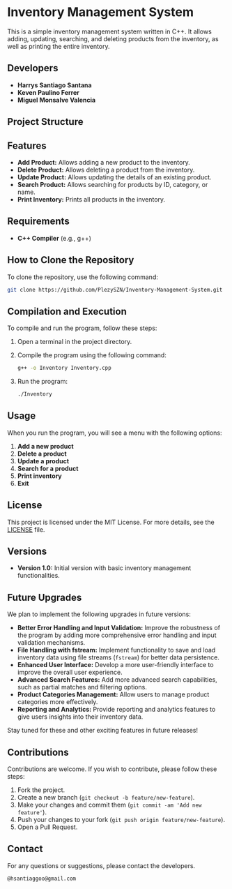 # Inventory Management System

This is a simple inventory management system written in C++. It allows adding, updating, searching, and deleting products from the inventory, as well as printing the entire inventory.

## Developers

- **Harrys Santiago Santana**
- **Keven Paulino Ferrer**
- **Miguel Monsalve Valencia**

## Project Structure

## Features

- **Add Product:** Allows adding a new product to the inventory.
- **Delete Product:** Allows deleting a product from the inventory.
- **Update Product:** Allows updating the details of an existing product.
- **Search Product:** Allows searching for products by ID, category, or name.
- **Print Inventory:** Prints all products in the inventory.

## Requirements

- **C++ Compiler** (e.g., g++)

## How to Clone the Repository

To clone the repository, use the following command:

```sh
git clone https://github.com/PlezySZN/Inventory-Management-System.git
```

## Compilation and Execution

To compile and run the program, follow these steps:

1. Open a terminal in the project directory.
2. Compile the program using the following command:

    ```sh
    g++ -o Inventory Inventory.cpp
    ```

3. Run the program:

    ```sh
    ./Inventory
    ```

## Usage

When you run the program, you will see a menu with the following options:

1. **Add a new product**
2. **Delete a product**
3. **Update a product**
4. **Search for a product**
5. **Print inventory**
6. **Exit**

## License

This project is licensed under the MIT License. For more details, see the [LICENSE](LICENSE) file.

## Versions

- **Version 1.0:** Initial version with basic inventory management functionalities.

## Future Upgrades

We plan to implement the following upgrades in future versions:

- **Better Error Handling and Input Validation:** Improve the robustness of the program by adding more comprehensive error handling and input validation mechanisms.
- **File Handling with fstream:** Implement functionality to save and load inventory data using file streams (`fstream`) for better data persistence.
- **Enhanced User Interface:** Develop a more user-friendly interface to improve the overall user experience.
- **Advanced Search Features:** Add more advanced search capabilities, such as partial matches and filtering options.
- **Product Categories Management:** Allow users to manage product categories more effectively.
- **Reporting and Analytics:** Provide reporting and analytics features to give users insights into their inventory data.

Stay tuned for these and other exciting features in future releases!

## Contributions

Contributions are welcome. If you wish to contribute, please follow these steps:

1. Fork the project.
2. Create a new branch (`git checkout -b feature/new-feature`).
3. Make your changes and commit them (`git commit -am 'Add new feature'`).
4. Push your changes to your fork (`git push origin feature/new-feature`).
5. Open a Pull Request.

## Contact

For any questions or suggestions, please contact the developers.
```
@hsantiaggoo@gmail.com
```